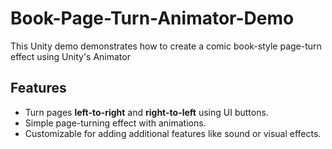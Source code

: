 # Book-Page-Turn-Animator-Demo
This Unity demo demonstrates how to create a comic book-style page-turn effect using Unity's Animator 

## Features

- Turn pages **left-to-right** and **right-to-left** using UI buttons.
- Simple page-turning effect with animations.
- Customizable for adding additional features like sound or visual effects.

